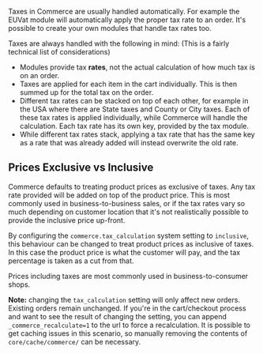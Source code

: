 Taxes in Commerce are usually handled automatically. For example the EUVat module will automatically apply the proper tax rate to an order. It's possible to create your own modules that handle tax rates too.

Taxes are always handled with the following in mind: (This is a fairly technical list of considerations) 

- Modules provide tax **rates**, not the actual calculation of how much tax is on an order.  
- Taxes are applied for each item in the cart individually. This is then summed up for the total tax on the order. 
- Different tax rates can be stacked on top of each other, for example in the USA where there are State taxes and County or City taxes. Each of these tax rates is applied individually, while Commerce will handle the calculation. Each tax rate has its own key, provided by the tax module. 
- While different tax rates stack, applying a tax rate that has the same key as a rate that was already added will instead overwrite the old rate. 

## Prices Exclusive vs Inclusive 

Commerce defaults to treating product prices as exclusive of taxes. Any tax rate provided will be added on top of the product price. This is most commonly used in business-to-business sales, or if the tax rates vary so much depending on customer location that it's not realistically possible to provide the inclusive price up-front. 

By configuring the `commerce.tax_calculation` system setting to `inclusive`, this behaviour can be changed to treat product prices as inclusive of taxes. In this case the product price is what the customer will pay, and the tax percentage is taken as a cut from that. 

Prices including taxes are most commonly used in business-to-consumer shops. 

**Note:** changing the `tax_calculation` setting will only affect new orders. Existing orders remain unchanged. If you're in the cart/checkout process and want to see the result of changing the setting, you can append `_commerce_recalculate=1` to the url to force a recalculation. It is possible to get caching issues in this scenario, so manually removing the contents of `core/cache/commerce/` can be necessary. 
